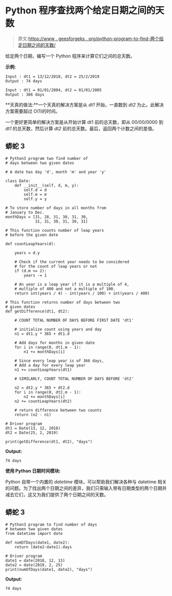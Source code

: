 # Python 程序查找两个给定日期之间的天数

> 原文:[https://www . geesforgeks . org/python-program-to-find-两个给定日期之间的天数/](https://www.geeksforgeeks.org/python-program-to-find-number-of-days-between-two-given-dates/)

给定两个日期，编写一个 Python 程序来计算它们之间的总天数。

**示例:**

```
Input : dt1 = 13/12/2018, dt2 = 25/2/2019
Output : 74 days

Input : dt1 = 01/01/2004, dt2 = 01/01/2005
Output : 366 days 
```

**天真的做法:**一个天真的解决方案是从 *dt1* 开始，一直数到 *dt2* 为止。此解决方案需要超过 O(1)的时间。

一个更好更简单的解决方案是从开始计算 dt1 前的总天数，即从 00/00/0000 到 *dt1* 的总天数，然后计算 *dt2* 前的总天数。最后，返回两个计数之间的差值。

## 蟒蛇 3

```
# Python3 program two find number of
# days between two given dates

# A date has day 'd', month 'm' and year 'y'

class Date:
    def __init__(self, d, m, y):
        self.d = d
        self.m = m
        self.y = y

# To store number of days in all months from
# January to Dec.
monthDays = [31, 28, 31, 30, 31, 30,
             31, 31, 30, 31, 30, 31]

# This function counts number of leap years
# before the given date

def countLeapYears(d):

    years = d.y

    # Check if the current year needs to be considered
    # for the count of leap years or not
    if (d.m <= 2):
        years -= 1

    # An year is a leap year if it is a multiple of 4,
    # multiple of 400 and not a multiple of 100.
    return int(years / 4) - int(years / 100) + int(years / 400)

# This function returns number of days between two
# given dates
def getDifference(dt1, dt2):

    # COUNT TOTAL NUMBER OF DAYS BEFORE FIRST DATE 'dt1'

    # initialize count using years and day
    n1 = dt1.y * 365 + dt1.d

    # Add days for months in given date
    for i in range(0, dt1.m - 1):
        n1 += monthDays[i]

    # Since every leap year is of 366 days,
    # Add a day for every leap year
    n1 += countLeapYears(dt1)

    # SIMILARLY, COUNT TOTAL NUMBER OF DAYS BEFORE 'dt2'

    n2 = dt2.y * 365 + dt2.d
    for i in range(0, dt2.m - 1):
        n2 += monthDays[i]
    n2 += countLeapYears(dt2)

    # return difference between two counts
    return (n2 - n1)

# Driver program
dt1 = Date(13, 12, 2018)
dt2 = Date(25, 2, 2019)

print(getDifference(dt1, dt2), "days")
```

**Output:** 

```
74 days
```

**使用 Python 日期时间模块:**

Python 自带一个内置的 *datetime* 模块，可以帮助我们解决各种与 datetime 相关的问题。为了找出两个日期之间的差异，我们只需输入带有日期类型的两个日期并减去它们，这又为我们提供了两个日期之间的天数。

## 蟒蛇 3

```
# Python3 program to find number of days
# between two given dates
from datetime import date

def numOfDays(date1, date2):
    return (date2-date1).days

# Driver program
date1 = date(2018, 12, 13)
date2 = date(2019, 2, 25)
print(numOfDays(date1, date2), "days")
```

**Output:** 

```
74 days
```